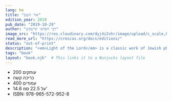 ```yaml
---
lang: he
title: "אור השם"
edition_year: 2019
pub_date: "2019-10-29"
author: "רבי חסדאי קרשקש"
image_src: "https://res.cloudinary.com/dyj4i2vhr/image/upload/c_scale,h_1000/v1691748444/IMG20230811125857-EDIT_gt4fex.jpg"
read_more_url: "https://crescas.org/docs/editions/"
status: "out-of-print"
description: "<em>Light of the Lord</em> is a classic work of Jewish philosophy written by Hasdai Crescas, a renowned medieval Jewish philosopher, rabbi, and statesman. This new Hebrew edition of the book offers a corrected version of the original text, based on the most authentic manuscript available."
tags: "book"
layout: "book.njk"  # This links it to a Nunjucks layout file
---
```


* 200 עותקים
* כריכה קשה
* 400 עמודים
* 14.6 על 22.5 סמ'
* ISBN: 978-965-572-952-8
